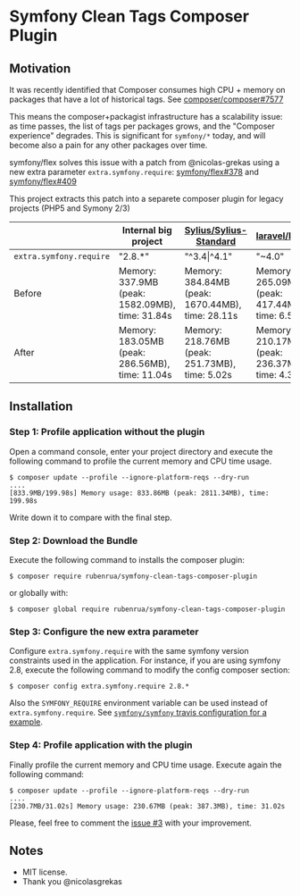 Symfony Clean Tags Composer Plugin
==================================

Motivation
----------

It was recently identified that Composer consumes high CPU + memory on packages that have a lot of historical tags. See [composer/composer#7577](https://github.com/composer/composer/issues/7577)

This means the composer+packagist infrastructure has a scalability issue: as time passes, the list of tags per packages grows, and the "Composer experience" degrades. This is significant for `symfony/*` today, and will become also a pain for any other packages over time.

symfony/flex solves this issue with a patch from @nicolas-grekas using a new extra parameter  `extra.symfony.require`: [symfony/flex#378](https://github.com/symfony/flex/pull/378) and [symfony/flex#409](https://github.com/symfony/flex/pull/409)

This project extracts this patch into a separete composer plugin for legacy projects (PHP5 and Symony 2/3)


| | Internal big project | [Sylius/Sylius-Standard](https://github.com/Sylius/Sylius-Standard) | [laravel/laravel](https://github.com/laravel/laravel)
| ----- | ----- | ---- | --- |
| `extra.symfony.require` | "2.8.*" | "^3.4\|^4.1" | "~4.0" |
| Before | Memory: 337.9MB (peak: 1582.09MB), time: 31.84s|  Memory: 384.84MB (peak: 1670.44MB), time: 28.11s | Memory: 265.09MB (peak: 417.44MB), time: 6.57s
| After | Memory: 183.05MB (peak: 286.56MB), time: 11.04s | Memory: 218.76MB (peak: 251.73MB), time: 5.02s| Memory: 210.17MB (peak: 236.37MB), time: 4.38s

Installation
------------

### Step 1: Profile application without the plugin

Open a command console, enter your project directory and execute the following command to profile the current memory and CPU time usage.

```
$ composer update --profile --ignore-platform-reqs --dry-run
....
[833.9MB/199.98s] Memory usage: 833.86MB (peak: 2811.34MB), time: 199.98s
```
Write down it to compare with the final step.

### Step 2: Download the Bundle

Execute the following command to installs the composer plugin:

```
$ composer require rubenrua/symfony-clean-tags-composer-plugin
```

or globally with:

```
$ composer global require rubenrua/symfony-clean-tags-composer-plugin
```

### Step 3: Configure the new extra parameter

Configure `extra.symfony.require` with the same symfony version constraints used in the application. For instance, if you are using symfony 2.8, execute the following command to modify the config composer section:

```
$ composer config extra.symfony.require 2.8.*
```

Also the `SYMFONY_REQUIRE` environment variable can be used instead of `extra.symfony.require`. See [`symfony/symfony` travis configuration for a example](https://github.com/symfony/symfony/commit/940ec8f2d5c562bc1b2424f67ab0cbd1f3c59e51#diff-354f30a63fb0907d4ad57269548329e3).

### Step 4: Profile application with the plugin

Finally profile the current memory and CPU time usage. Execute again the following command:

```
$ composer update --profile --ignore-platform-reqs --dry-run
....
[230.7MB/31.02s] Memory usage: 230.67MB (peak: 387.3MB), time: 31.02s
```

Please, feel free to comment the [issue #3](https://github.com/rubenrua/symfony-clean-tags-composer-plugin/issues/3) with your improvement.

Notes
-----

* MIT license.
* Thank you @nicolasgrekas
